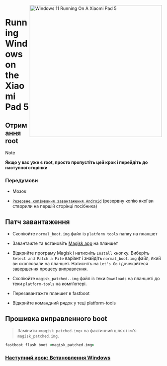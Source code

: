 <img align="right" src="https://raw.githubusercontent.com/erdilS/Port-Windows-11-Xiaomi-Pad-5/main/nabu.png" width="425" alt="Windows 11 Running On A Xiaomi Pad 5">

# Running Windows on the Xiaomi Pad 5

## Отримання root 
> [!NOTE]
> **Якщо у вас уже є root, просто пропустіть цей крок і перейдіть до наступної сторінки**

### Передумови
- Мозок
  
- [```Резервне копіювання завантаження Android```](/guide/English/1-partition-en.md#Make-a-backup-of-your-existing-boot-image) (резервну копію якої ви створили на першій сторінці посібника)

## Патч завантаження 

- Скопіюйте ```normal_boot.img``` файл із ```platform tools``` папку на планшет 

- Завантажте та встановіть [Magisk app](https://github.com/topjohnwu/Magisk/releases/latest) на планшет
  
- Відкрийте програму Magisk і натисніть ```Install``` кнопку. Виберіть ```Select and Patch a File``` варіант і знайдіть ```normal_boot.img``` файл, який ви скопіювали на планшет. Натисніть на ```Let's Go``` і дочекайтеся завершення процесу виправлення.
  
- Скопіюйте ```magisk_patched..img``` файл із теки ```Downloads``` на планшеті до теки ```platform-tools``` на комп’ютері.

- Перезавантажте планшет в fastboot
  
- Відкрийте командний рядок у теці platform-tools

 ## Прошивка виправленного boot
 > Замінити `<magisk_patched.img>` на фактичний шлях і ім'я ```magisk_patched.img```.
```cmd
fastboot flash boot <magisk_patched.img>
```

### [Наступний крок: Встановлення Windows](/guide/Ukrainian/3-install-uk.md)

